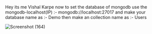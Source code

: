  Hey its me Vishal Karpe
 now to set the database of mongodb use the mongodb-localhost(IP) :- mongodb://localhost:27017
  and make your database name as :- Demo 
  then make an collection name as :- Users

  ![Screenshot (164)](https://github.com/Vishalkarpe1234/Login_page/assets/125251737/b29e82f6-c843-4718-96b5-6a2fa6514908)


